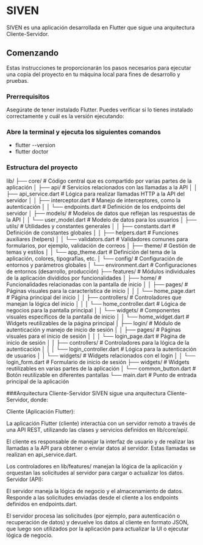 # SIVEN

SIVEN es una aplicación desarrollada en Flutter que sigue una arquitectura Cliente-Servidor.

## Comenzando

Estas instrucciones te proporcionarán los pasos necesarios para ejecutar una copia del proyecto en tu máquina local para fines de desarrollo y pruebas.

### Prerrequisitos

Asegúrate de tener instalado Flutter. Puedes verificar si lo tienes instalado correctamente y cuál es la versión ejecutando:

### Abre la terminal y ejecuta los siguientes comandos
- flutter --version
- flutter doctor


### Estructura del proyecto

lib/ ├── core/ # Código central que es compartido por varias partes de la aplicación │ ├── api/ # Servicios relacionados con las llamadas a la API │ │ ├── api_service.dart # Lógica para realizar llamadas HTTP a la API del servidor │ │ ├── interceptor.dart # Manejo de interceptores, como la autenticación │ │ └── endpoints.dart # Definición de los endpoints del servidor │ ├── models/ # Modelos de datos que reflejan las respuestas de la API │ │ └── user_model.dart # Modelo de datos para los usuarios │ ├── utils/ # Utilidades y constantes generales │ │ ├── constants.dart # Definición de constantes globales │ │ ├── helpers.dart # Funciones auxiliares (helpers) │ │ └── validators.dart # Validadores comunes para formularios, por ejemplo, validación de correos │ ├── theme/ # Gestión de temas y estilos │ │ └── app_theme.dart # Definición del tema de la aplicación, colores, tipografías, etc. │ └── config/ # Configuración de entornos y parámetros globales │ └── environment.dart # Configuraciones de entornos (desarrollo, producción) ├── features/ # Módulos individuales de la aplicación divididos por funcionalidades │ ├── home/ # Funcionalidades relacionadas con la pantalla de inicio │ │ ├── pages/ # Páginas visuales para la característica de inicio │ │ │ └── home_page.dart # Página principal del inicio │ │ ├── controllers/ # Controladores que manejan la lógica del inicio │ │ │ └── home_controller.dart # Lógica de negocios para la pantalla principal │ │ └── widgets/ # Componentes visuales específicos de la pantalla de inicio │ │ └── home_widget.dart # Widgets reutilizables de la página principal │ ├── login/ # Módulo de autenticación y manejo de inicio de sesión │ │ ├── pages/ # Páginas visuales para el inicio de sesión │ │ │ └── login_page.dart # Página de inicio de sesión │ │ ├── controllers/ # Controladores para la lógica de la autenticación │ │ │ └── login_controller.dart # Lógica para la autenticación de usuarios │ │ └── widgets/ # Widgets relacionados con el login │ │ └── login_form.dart # Formulario de inicio de sesión ├── widgets/ # Widgets reutilizables en varias partes de la aplicación │ └── common_button.dart # Botón reutilizable en diferentes pantallas └── main.dart # Punto de entrada principal de la aplicación

###Arquitectura Cliente-Servidor
SIVEN sigue una arquitectura Cliente-Servidor, donde:

Cliente (Aplicación Flutter):

La aplicación Flutter (cliente) interactúa con un servidor remoto a través de una API REST, utilizando las clases y servicios definidos en lib/core/api/.

El cliente es responsable de manejar la interfaz de usuario y de realizar las llamadas a la API para obtener o enviar datos al servidor. Estas llamadas se realizan en api_service.dart.

Los controladores en lib/features/ manejan la lógica de la aplicación y orquestan las solicitudes al servidor para cargar o actualizar los datos.
Servidor (API):

El servidor maneja la lógica de negocio y el almacenamiento de datos. Responde a las solicitudes enviadas desde el cliente a los endpoints definidos en endpoints.dart.

El servidor procesa las solicitudes (por ejemplo, para autenticación o recuperación de datos) y devuelve los datos al cliente en formato JSON, que luego son utilizados por la aplicación para actualizar la UI o ejecutar lógica de negocio.
